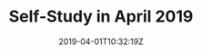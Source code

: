---
categories:
- self-study-aggregation
- april
- 2019
date: 2019-04-01T10:32:19Z
title: Self-Study in April 2019
published: false
url: /blog/2019/04/01/self-study-april-2019/
---